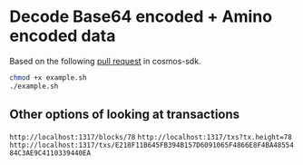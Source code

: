 # Decode Base64 encoded + Amino encoded data

Based on the following [pull request](https://github.com/cosmos/cosmos-sdk/pull/4213) in cosmos-sdk.

```sh
chmod +x example.sh
./example.sh
```

## Other options of looking at transactions
`http://localhost:1317/blocks/78`
`http://localhost:1317/txs?tx.height=78`
`http://localhost:1317/txs/E218F11B645FB394B157D6091065F4866E8F4BA4855484C3AE9C4110339440EA`
